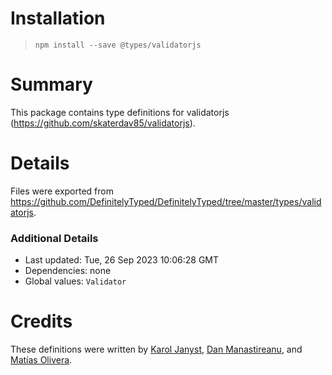 # Installation
> `npm install --save @types/validatorjs`

# Summary
This package contains type definitions for validatorjs (https://github.com/skaterdav85/validatorjs).

# Details
Files were exported from https://github.com/DefinitelyTyped/DefinitelyTyped/tree/master/types/validatorjs.

### Additional Details
 * Last updated: Tue, 26 Sep 2023 10:06:28 GMT
 * Dependencies: none
 * Global values: `Validator`

# Credits
These definitions were written by [Karol Janyst](https://github.com/LKay), [Dan Manastireanu](https://github.com/danmana), and [Matías Olivera](https://github.com/MatiasOlivera).
